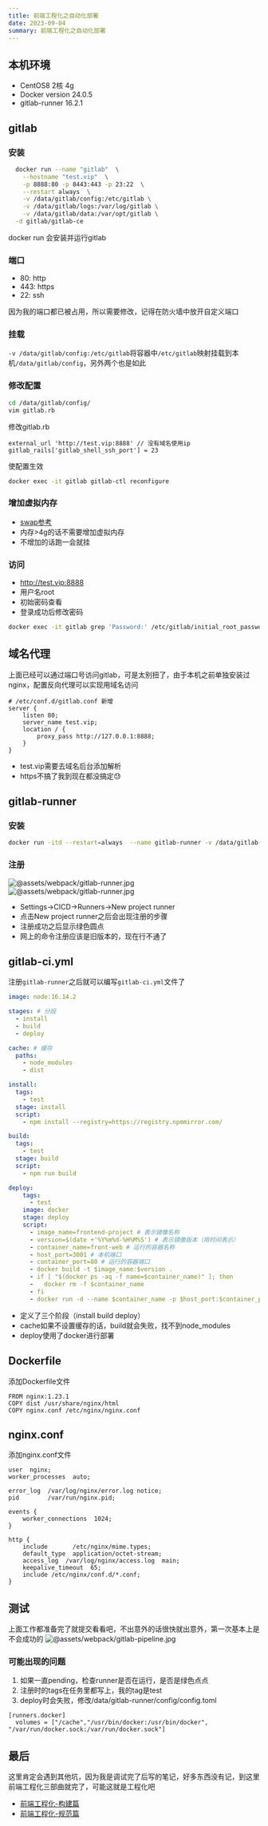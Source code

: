 ```yaml
---
title: 前端工程化之自动化部署
date: 2023-09-04
summary: 前端工程化之自动化部署
---
```


## 本机环境
* CentOS8 2核 4g
* Docker version 24.0.5
* gitlab-runner 16.2.1
## gitlab

### 安装
```bash
  docker run --name "gitlab"  \
    --hostname "test.vip"  \
    -p 8888:80 -p 8443:443 -p 23:22  \
    --restart always  \
    -v /data/gitlab/config:/etc/gitlab \
    -v /data/gitlab/logs:/var/log/gitlab \
    -v /data/gitlab/data:/var/opt/gitlab \
  -d gitlab/gitlab-ce
```

docker run 会安装并运行gitlab

### 端口
* 80: http
* 443: https
* 22: ssh

 因为我的端口都已被占用，所以需要修改，记得在防火墙中放开自定义端口

 ### 挂载
 `-v /data/gitlab/config:/etc/gitlab`将容器中`/etc/gitlab`映射挂载到本机`/data/gitlab/config`，另外两个也是如此

 ### 修改配置
 ```bash
 cd /data/gitlab/config/
 vim gitlab.rb
 ```
 修改gitlab.rb
 ```
 external_url 'http://test.vip:8888' // 没有域名使用ip
 gitlab_rails['gitlab_shell_ssh_port'] = 23
 ```
 使配置生效
 ```bash
 docker exec -it gitlab gitlab-ctl reconfigure
 ```

 ### 增加虚拟内存
 * [swap参考](https://www.zhihu.com/question/584132843)
 * 内存>4g的话不需要增加虚拟内存
 * 不增加的话跑一会就挂

 ### 访问
 * http://test.vip:8888
 * 用户名root
 * 初始密码查看
 * 登录成功后修改密码
```bash
docker exec -it gitlab grep 'Password:' /etc/gitlab/initial_root_password
```

## 域名代理
上面已经可以通过端口号访问gitlab，可是太别扭了，由于本机之前单独安装过nginx，配置反向代理可以实现用域名访问

```nginx
# /etc/conf.d/gitlab.conf 新增
server {
	listen 80;
	server_name test.vip;
	location / {
		proxy_pass http://127.0.0.1:8888;	
	}
}
```
* test.vip需要去域名后台添加解析
* https不搞了我到现在都没搞定😓


## gitlab-runner

### 安装
```bash
docker run -itd --restart=always  --name gitlab-runner -v /data/gitlab-runner/config:/etc/gitlab-runner -v /var/run/docker.sock:/var/run/docker.sock  gitlab/gitlab-runner:latest
```

### 注册
![@assets/webpack/gitlab-runner.jpg](@assets/webpack/gitlab-runner.jpg)
![@assets/webpack/gitlab-runner.jpg](@assets/webpack/gitlab-runner-success.jpg)

* Settings->CICD->Runners->New project runner
* 点击New project runner之后会出现注册的步骤
* 注册成功之后显示绿色圆点
* 网上的命令注册应该是旧版本的，现在行不通了

## gitlab-ci.yml
注册`gitlab-runner`之后就可以编写`gitlab-ci.yml`文件了

```yml
image: node:16.14.2

stages: # 分段
  - install
  - build
  - deploy

cache: # 缓存
  paths:
    - node_modules
    - dist

install:
  tags:
    - test
  stage: install
  script:
    - npm install --registry=https://registry.npmmirror.com/

build:
  tags:
    - test
  stage: build
  script:
    - npm run build

deploy:
    tags:
      - test
    image: docker
    stage: deploy
    script:
      - image_name=frontend-project # 表示镜像名称
      - version=$(date +'%Y%m%d-%H%M%S') # 表示镜像版本（用时间表示）
      - container_name=front-web # 运行的容器名称
      - host_port=3001 # 本机端口
      - container_port=80 # 运行的容器端口
      - docker build -t $image_name:$version .
      - if [ "$(docker ps -aq -f name=$container_name)" ]; then
      -   docker rm -f $container_name
      - fi
      - docker run -d --name $container_name -p $host_port:$container_port $image_name:$version
```

* 定义了三个阶段（install build deploy）
* cache如果不设置缓存的话，build就会失败，找不到node_modules
* deploy使用了docker进行部署

## Dockerfile
添加Dockerfile文件

```
FROM nginx:1.23.1
COPY dist /usr/share/nginx/html
COPY nginx.conf /etc/nginx/nginx.conf
```

## nginx.conf
添加nginx.conf文件

```
user  nginx;
worker_processes  auto;

error_log  /var/log/nginx/error.log notice;
pid        /var/run/nginx.pid;

events {
    worker_connections  1024;
}

http {
    include       /etc/nginx/mime.types;
    default_type  application/octet-stream;
    access_log  /var/log/nginx/access.log  main;
    keepalive_timeout  65;
    include /etc/nginx/conf.d/*.conf;
}
```

## 测试
上面工作都准备完了就提交看看吧，不出意外的话很快就出意外，第一次基本上是不会成功的
![@assets/webpack/gitlab-pipeline.jpg](@assets/webpack/gitlab-pipeline.jpg)

### 可能出现的问题
1. 如果一直pending，检查runner是否在运行，是否是绿色点点
2. 注册时的tags在任务里都写上，我的tag是test
3. deploy时会失败，修改/data/gitlab-runner/config/config.toml
```
[runners.docker]
  volumes = ["/cache","/usr/bin/docker:/usr/bin/docker", "/var/run/docker.sock:/var/run/docker.sock"]
```

## 最后
这里肯定会遇到其他坑，因为我是调试完了后写的笔记，好多东西没有记，到这里前端工程化三部曲就完了，可能这就是工程化吧

* [前端工程化-构建篇](/webpack/2023/09/02/frontend-build/)
* [前端工程化-规范篇](/webpack/2023/08/26/frontend-rule/)